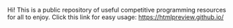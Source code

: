 Hi! This is a public repository of useful competitive programming resources for all to enjoy.
Click this link for easy usage: https://htmlpreview.github.io/
